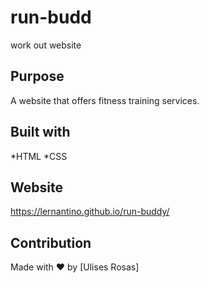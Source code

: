# run-budd
work  out website

## Purpose
A website that offers fitness training services. 

## Built with 
*HTML
*CSS 
## Website
https://lernantino.github.io/run-buddy/ 

## Contribution
Made with ❤️ by [Ulises Rosas]

